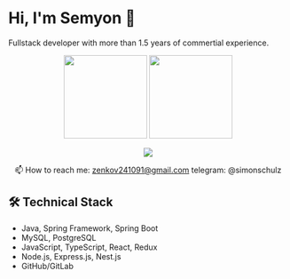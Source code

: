 # Hi, I'm Semyon 👋
Fullstack developer with more than 1.5 years of commertial experience. 

<p align='center'>
   <a href="https://github-readme-stats.vercel.app/api?username=romankh3&show_icons=true&count_private=true"><img
           height=150
           src="https://github-readme-stats.vercel.app/api?username=SimonSchulz&show_icons=true&count_private=true"/></a>
   <a href="https://github.com/SimonSchulz/github-readme-stats"><img height=150
                                                                  src="https://github-readme-stats.vercel.app/api/top-langs/?username=SimonSchulz&layout=compact"/></a>
</p>

<p align='center'>
   <a href="https://www.linkedin.com/in/semyon-shulga/">
       <img src="https://img.shields.io/badge/linkedin-%230077B5.svg?&style=for-the-badge&logo=linkedin&logoColor=white"/>
   </a>
<p align='center'>
   📫 How to reach me: <a href='mailto:zenkov241091@gmail.com'>zenkov241091@gmail.com</a> telegram: @simonschulz
</p>


## 🛠 Technical Stack
*   Java, Spring Framework, Spring Boot
*   MySQL, PostgreSQL
*   JavaScript, TypeScript, React, Redux
*   Node.js, Express.js, Nest.js
*   GitHub/GitLab
